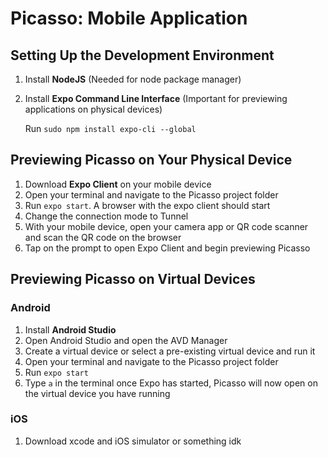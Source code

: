 # Picasso: Mobile Application

## Setting Up the Development Environment
1. Install **NodeJS** (Needed for node package manager)
2. Install **Expo Command Line Interface** (Important for previewing applications on physical devices)

    Run `sudo npm install expo-cli --global`

## Previewing Picasso on Your Physical Device
1. Download **Expo Client** on your mobile device
2. Open your terminal and navigate to the Picasso project folder
3. Run `expo start`. A browser with the expo client should start
4. Change the connection mode to Tunnel
5. With your mobile device, open your camera app or QR code scanner and scan the QR code on the browser
6. Tap on the prompt to open Expo Client and begin previewing Picasso

## Previewing Picasso on Virtual Devices

### Android
1. Install **Android Studio**
2. Open Android Studio and open the AVD Manager
3. Create a virtual device or select a pre-existing virtual device and run it
4. Open your terminal and navigate to the Picasso project folder
5. Run `expo start`
6. Type `a` in the terminal once Expo has started, Picasso will now open on the virtual device you have running

### iOS
1. Download xcode and iOS simulator or something idk
